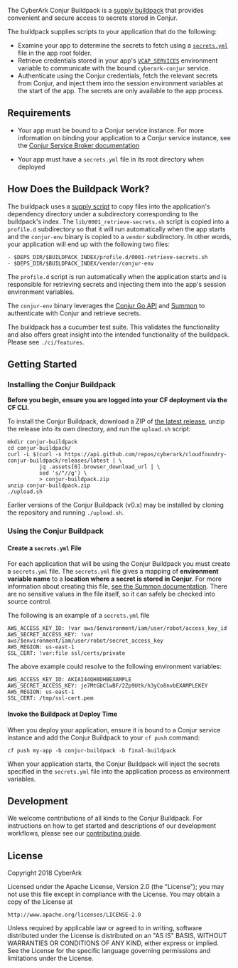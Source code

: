 The CyberArk Conjur Buildpack is a [supply buildpack](https://docs.cloudfoundry.org/buildpacks/custom.html#contract) that provides convenient and secure access to secrets stored in Conjur.

The buildpack supplies scripts to your application that do the following:

+ Examine your app to determine the secrets to fetch using a [`secrets.yml`](https://cyberark.github.io/summon/#secrets.yml) file in the app root folder.
+ Retrieve credentials stored in your app's [`VCAP_SERVICES`](https://docs.run.pivotal.io/devguide/deploy-apps/environment-variable.html#VCAP-SERVICES) environment variable to communicate with the bound `cyberark-conjur` service.
+ Authenticate using the Conjur credentials, fetch the relevant secrets from Conjur, and inject them into the session environment variables at the start of the app. The secrets are only available to the app process.

## Requirements

+ Your app must be bound to a Conjur service instance. For more information on binding your application to a Conjur service instance, see the [Conjur Service Broker documentation](https://github.com/cyberark/conjur-service-broker#bind-your-application-to-the-conjur-service)

+ Your app must have a `secrets.yml` file in its root directory when deployed

## How Does the Buildpack Work?

The buildpack uses a [supply script](https://docs.cloudfoundry.org/buildpacks/understand-buildpacks.html#supply-script) to copy files into the application's dependency directory under a subdirectory corresponding to the buildpack's index. The `lib/0001_retrieve-secrets.sh` script is copied into a `profile.d` subdirectory so that it will run automatically when the app starts and the `conjur-env` binary is copied to a `vendor` subdirectory. In other words, your application will end up with the following two files:

```
- $DEPS_DIR/$BUILDPACK_INDEX/profile.d/0001-retrieve-secrets.sh
- $DEPS_DIR/$BUILDPACK_INDEX/vendor/conjur-env
```

The `profile.d` script is run automatically when the application starts and is responsible for retrieving secrets and injecting them into the app's session environment variables.

The `conjur-env` binary leverages the [Conjur Go API](https://github.com/cyberark/conjur-api-go) and [Summon](https://github.com/cyberark/summon)
to authenticate with Conjur and retrieve secrets.

The buildpack has a cucumber test suite. This validates the functionality and also offers great insight into the intended functionality of the buildpack. Please see `./ci/features`.

## Getting Started

### Installing the Conjur Buildpack

**Before you begin, ensure you are logged into your CF deployment via the CF CLI.**

To install the Conjur Buildpack, download a ZIP of [the latest release](https://github.com/cyberark/cloudfoundry-conjur-buildpack/releases),
unzip the release into its own directory, and run the `upload.sh` script:
```
mkdir conjur-buildpack
cd conjur-buildpack/
curl -L $(curl -s https://api.github.com/repos/cyberark/cloudfoundry-conjur-buildpack/releases/latest | \
          jq .assets[0].browser_download_url | \
          sed 's/"//g') \
          > conjur-buildpack.zip
unzip conjur-buildpack.zip
./upload.sh
```

Earlier versions of the Conjur Buildpack (v0.x) may be installed by cloning the repository and running `./upload.sh`.

### Using the Conjur Buildpack

#### Create a `secrets.yml` File

For each application that will be using the Conjur Buildpack you must create a `secrets.yml` file. The `secrets.yml` file gives a mapping of **environment variable name** to a **location where a secret is stored in Conjur**. For more information about creating this file, [see the Summon documentation](https://cyberark.github.io/summon/#secrets.yml). There are no sensitive values in the file itself, so it can safely be checked into source control.

The following is an example of a `secrets.yml` file

```
AWS_ACCESS_KEY_ID: !var aws/$environment/iam/user/robot/access_key_id
AWS_SECRET_ACCESS_KEY: !var aws/$environment/iam/user/robot/secret_access_key
AWS_REGION: us-east-1
SSL_CERT: !var:file ssl/certs/private
```

The above example could resolve to the following environment variables:

```
AWS_ACCESS_KEY_ID: AKIAI44QH8DHBEXAMPLE
AWS_SECRET_ACCESS_KEY: je7MtGbClwBF/2Zp9Utk/h3yCo8nvbEXAMPLEKEY
AWS_REGION: us-east-1
SSL_CERT: /tmp/ssl-cert.pem
```

#### Invoke the Buildpack at Deploy Time

When you deploy your application, ensure it is bound to a Conjur service instance and add the Conjur Buildpack to your `cf push` command:

```
cf push my-app -b conjur-buildpack -b final-buildpack
```

When your application starts, the Conjur Buildpack will inject the secrets specified in the `secrets.yml` file into the application process as environment variables.

## Development

We welcome contributions of all kinds to the Conjur Buildpack. For instructions on
how to get started and descriptions of our development workflows, please see our
[contributing guide](CONTRIBUTING.md). 

## License

Copyright 2018 CyberArk

Licensed under the Apache License, Version 2.0 (the "License");
you may not use this file except in compliance with the License.
You may obtain a copy of the License at

    http://www.apache.org/licenses/LICENSE-2.0

Unless required by applicable law or agreed to in writing, software
distributed under the License is distributed on an "AS IS" BASIS,
WITHOUT WARRANTIES OR CONDITIONS OF ANY KIND, either express or implied.
See the License for the specific language governing permissions and
limitations under the License.
